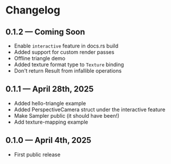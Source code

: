 # Changelog

## 0.1.2 &mdash; Coming Soon

- Enable `interactive` feature in docs.rs build
- Added support for custom render passes
- Offline triangle demo
- Added texture format type to `Texture` binding
- Don't return Result from infallible operations

## 0.1.1 &mdash; April 28th, 2025

- Added hello-triangle example
- Added PerspectiveCamera struct under the interactive feature
- Make Sampler public (it should have been!)
- Add texture-mapping example

## 0.1.0 &mdash; April 4th, 2025

- First public release
